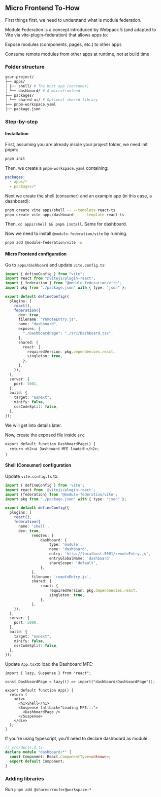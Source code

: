 ## Micro Frontend To-How

First things first, we need to understand what is module federation.

Module Federation is a concept introduced by Webpack 5 (and adapted to Vite via vite-plugin-federation) that allows apps to:

Expose modules (components, pages, etc.) to other apps

Consume remote modules from other apps at runtime, not at build time

### Folder structure

```bash
your-project/
├── apps/
│ ├── shell/ # The host app (consumer)
│ └── dashboard/ # A microfrontend
├── packages/
│ └── shared-ui/ # Optional shared library
├── pnpm-workspace.yaml
├── package.json
```

### Step-by-step

#### Installation

First, assuming you are already inside your project folder, we need init pnpm:

```bash
pnpm init
```

Then, we create a `pnpm-workspace.yaml` containing:

```yaml
packages:
  - apps/*
  - packages/*
```

Next we create the shell (consumer) and an example app (in this case, a dashboard):

```bash
pnpm create vite apps/shell -- --template react-ts
pnpm create vite apps/dashboard -- --template react-ts
```

Then, `cd apps/shell && pnpm install`. Same for dashboard.

Now we need to install `@module-federation/vite` by running.

```bash
pnpm add @module-federation/vite -w
```

#### Micro Frontend configuration

Go to `apps/dashboard` and update `vite.config.ts`:

```typescript
import { defineConfig } from "vite";
import react from "@vitejs/plugin-react";
import { federation } from "@module-federation/vite";
import pkg from "./package.json" with { type: "json" };

export default defineConfig({
  plugins: [
    react(),
    federation({
      dev: true,
      filename: "remoteEntry.js",
      name: "dashboard",
      exposes: {
        "./DashboardPage": "./src/Dashboard.tsx",
      },
      shared: {
        react: {
          requiredVersion: pkg.dependencies.react,
          singleton: true,
        },
      },
    }),
  ],
  server: {
    port: 5001,
  },
  build: {
    target: "esnext",
    minify: false,
    cssCodeSplit: false,
  },
});
```

We will get into details later.

Now, create the exposed file inside `src`:

```tsx
export default function DashboardPage() {
  return <h2>📊 Dashboard MFE loaded!</h2>;
}
```

#### Shell (Consumer) configuration

Update `vite.config.ts` to:

```typescript
import { defineConfig } from 'vite';
import react from '@vitejs/plugin-react';
import {federation} from '@module-federation/vite';
import pkg from "./package.json" with { type: "json" };

export default defineConfig({
  plugins: [
    react(),
    federation({
      name: 'shell',
      dev: true,
			remotes: {
				dashboard: {
					type: 'module',
					name: 'dashboard',
					entry: 'http://localhost:5001/remoteEntry.js',
					entryGlobalName: 'dashboard',
					shareScope: 'default',
				},
			},
			filename: 'remoteEntry.js',
			shared: {
				react: {
					requiredVersion: pkg.dependencies.react,
					singleton: true,
				},
			},
    }),
  ],
  server: {
    port: 5000,
  },
  build: {
    target: "esnext",
    minify: false,
    cssCodeSplit: false,
  },
});

```

Update `App.tsx`to load the Dashboard MFE:

```tsx
import { lazy, Suspense } from "react";

const DashboardPage = lazy(() => import("dashboard/DashboardPage"));

export default function App() {
  return (
    <div>
      <h1>Shell</h1>
      <Suspense fallback="Loading MFE...">
        <DashboardPage />
      </Suspense>
    </div>
  );
}
```

If you're using typescript, you'll need to declare dashboard as module.

```ts
// src/decls.d.ts
declare module "dashboard/*" {
  const Component: React.ComponentType<unknown>;
  export default Component;
}
```

### Adding libraries

Run `pnpm add @shared/router@workspace:*`
